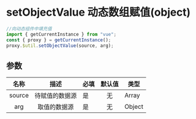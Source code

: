 # setObjectValue 动态数组赋值(object)

```javascript
//向动态组件中填充值
import { getCurrentInstance } from "vue";
const { proxy } = getCurrentInstance();
proxy.$util.setObjectValue(source, arg);
```

## 参数

|  名称  |      描述      | 必填 | 默认值 | 类型   |
| :----: | :------------: | ---- | :----: | ------ |
| source | 待赋值的数据源 | 是   |   无   | Array  |
|  arg   |  取值的数据源  | 是   |   无   | Object |